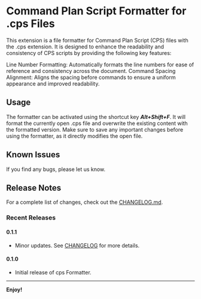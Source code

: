 
# Command Plan Script Formatter for .cps Files

This extension is a file formatter for Command Plan Script (CPS) files with the .cps extension. It is designed to enhance the readability and consistency of CPS scripts by providing the following key features:

Line Number Formatting: Automatically formats the line numbers for ease of reference and consistency across the document.
Command Spacing Alignment: Aligns the spacing before commands to ensure a uniform appearance and improved readability.

## Usage

The formatter can be activated using the shortcut key ***Alt+Shift+F***. It will format the currently open .cps file and overwrite the existing content with the formatted version. Make sure to save any important changes before using the formatter, as it directly modifies the open file.

## Known Issues

If you find any bugs, please let us know.

## Release Notes

For a complete list of changes, check out the [CHANGELOG.md](./CHANGELOG.md).

### Recent Releases

#### 0.1.1
- Minor updates. See [CHANGELOG](./CHANGELOG.md) for more details.

#### 0.1.0
- Initial release of cps Formatter.

---

**Enjoy!**
